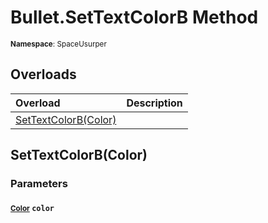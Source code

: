 # Bullet.SetTextColorB Method

<small>**Namespace**: SpaceUsurper</small>

## Overloads

<div markdown="1" class="member-table">

| Overload | Description |
| :------- | ----------- |
| [SetTextColorB(Color)](#Color_) |  | 

</div>

## SetTextColorB(Color)
### Parameters
#### <small>[Color](https://docs.unity3d.com/ScriptReference/Color.html)</small> `color`

